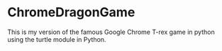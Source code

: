 # ChromeDragonGame
This is my version of the famous Google Chrome T-rex game in python using the turtle module in Python.
